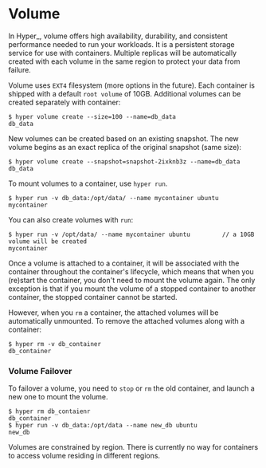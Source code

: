 # Volume

In Hyper\_, volume offers high availability, durability, and consistent performance needed to run your workloads. It is a persistent storage service for use with containers.  Multiple replicas will be automatically created with each volume in the same region to protect your data from failure. 

Volume uses `EXT4` filesystem (more options in the future). Each container is shipped with a default `root volume` of 10GB. Additional volumes can be created separately with container:

    $ hyper volume create --size=100 --name=db_data
    db_data

New volumes can be created based on an existing snapshot. The new volume begins as an exact replica of the original snapshot (same size):

    $ hyper volume create --snapshot=snapshot-2ixknb3z --name=db_data
    db_data

To mount volumes to a container, use `hyper run`. 

    $ hyper run -v db_data:/opt/data/ --name mycontainer ubuntu
    mycontainer
    
You can also create volumes with `run`:

    $ hyper run -v /opt/data/ --name mycontainer ubuntu         // a 10GB volume will be created
    mycontainer
    
Once a volume is attached to a container, it will be associated with the container throughout the container's lifecycle, which means that when you (re)start the container, you don't need to mount the volume again. The only exception is that if you mount the volume of a stopped container to another container, the stopped container cannot be started.

However, when you `rm` a container, the attached volumes will be automatically unmounted. To remove the attached volumes along with a container:

    $ hyper rm -v db_container
    db_container

### Volume Failover

To failover a volume, you need to `stop` or `rm` the old container, and launch a new one to mount the volume.

    $ hyper rm db_contaienr
    db_container
    $ hyper run -v db_data:/opt/data --name new_db ubuntu
    new_db

Volumes are constrained by region. There is currently no way for containers to access volume residing in different regions.